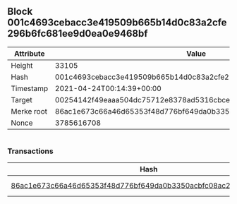 ## Block 001c4693cebacc3e419509b665b14d0c83a2cfe296b6fc681ee9d0ea0e9468bf

Attribute | Value
--- | ---
Height | 33105
Hash | 001c4693cebacc3e419509b665b14d0c83a2cfe296b6fc681ee9d0ea0e9468bf
Timestamp | 2021-04-24T00:14:39+00:00
Target | 00254142f49eaaa504dc75712e8378ad5316cbcead634704b3734b6271167cc4
Merke root | 86ac1e673c66a46d65353f48d776bf649da0b3350acbfc08ac2fe8a906939215
Nonce | 3785616708

```

```

### Transactions

Hash | Amount
--- | ---
[86ac1e673c66a46d65353f48d776bf649da0b3350acbfc08ac2fe8a906939215](86ac1e673c66a46d65353f48d776bf649da0b3350acbfc08ac2fe8a906939215.md) | 10.00000000 SKEPTI 
